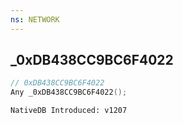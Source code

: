 ```yaml
---
ns: NETWORK
---
```

## _0xDB438CC9BC6F4022

```c
// 0xDB438CC9BC6F4022
Any _0xDB438CC9BC6F4022();
```

```
NativeDB Introduced: v1207
```

